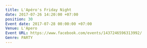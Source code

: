 ```yaml
---
title: L'Apéro's Friday Night
date: 2017-07-26 14:20:00 +07:00
position: 30
Event date: 2017-07-28 00:00:00 +07:00
Venue: L'Apero
Event URL: https://www.facebook.com/events/1437246596313992/
Genre: PARTY
---
```


